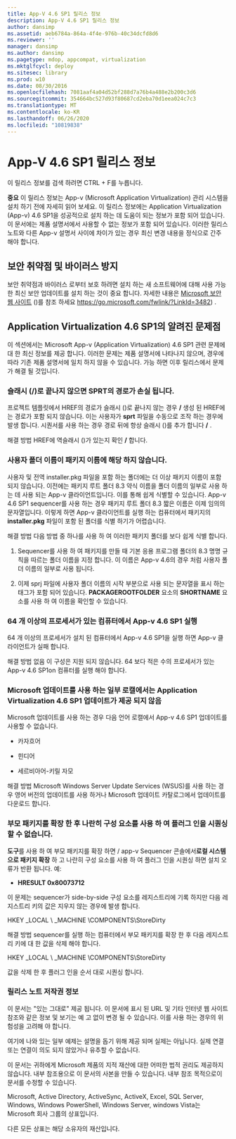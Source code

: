 ```yaml
---
title: App-V 4.6 SP1 릴리스 정보
description: App-V 4.6 SP1 릴리스 정보
author: dansimp
ms.assetid: aeb6784a-864a-4f4e-976b-40c34dcfd8d6
ms.reviewer: ''
manager: dansimp
ms.author: dansimp
ms.pagetype: mdop, appcompat, virtualization
ms.mktglfcycl: deploy
ms.sitesec: library
ms.prod: w10
ms.date: 08/30/2016
ms.openlocfilehash: 7081aaf4a04d52bf288d7a76b4a488e2b200c3d6
ms.sourcegitcommit: 354664bc527d93f80687cd2eba70d1eea024c7c3
ms.translationtype: MT
ms.contentlocale: ko-KR
ms.lasthandoff: 06/26/2020
ms.locfileid: "10819838"
---
```

# App-V 4.6 SP1 릴리스 정보


이 릴리스 정보를 검색 하려면 CTRL + F를 누릅니다.

**중요**  이 릴리스 정보는 App-v (Microsoft Application Virtualization) 관리 시스템을 설치 하기 전에 자세히 읽어 보세요. 이 릴리스 정보에는 Application Virtualization (App-v) 4.6 SP1을 성공적으로 설치 하는 데 도움이 되는 정보가 포함 되어 있습니다. 이 문서에는 제품 설명서에서 사용할 수 없는 정보가 포함 되어 있습니다. 이러한 릴리스 노트와 다른 App-v 설명서 사이에 차이가 있는 경우 최신 변경 내용을 정식으로 간주 해야 합니다.

 

## 보안 취약점 및 바이러스 방지


보안 취약점과 바이러스 로부터 보호 하려면 설치 하는 새 소프트웨어에 대해 사용 가능한 최신 보안 업데이트를 설치 하는 것이 중요 합니다. 자세한 내용은 [Microsoft 보안 웹 사이트](https://go.microsoft.com/fwlink/?LinkId=3482) ()를 참조 하세요 https://go.microsoft.com/fwlink/?LinkId=3482) .

## Application Virtualization 4.6 SP1의 알려진 문제점


이 섹션에서는 Microsoft App-v (Application Virtualization) 4.6 SP1 관련 문제에 대 한 최신 정보를 제공 합니다. 이러한 문제는 제품 설명서에 나타나지 않으며, 경우에 따라 기존 제품 설명서에 일치 하지 않을 수 있습니다. 가능 하면 이후 릴리스에서 문제가 해결 될 것입니다.

### 슬래시 (/)로 끝나지 않으면 SPRT의 경로가 손실 됩니다.

프로젝트 템플릿에서 HREF의 경로가 슬래시 ()로 끝나지 않는 경우 **/** 생성 된 HREF에는 경로가 포함 되지 않습니다. 이는 사용자가 **sprt** 파일을 수동으로 조작 하는 경우에 발생 합니다. 시퀀서를 사용 하는 경우 경로 뒤에 항상 슬래시 ()를 추가 합니다 **/** .

해결 방법 HREF에 역슬래시 ()가 있는지 확인 **/** 합니다.

### 사용자 폴더 이름이 패키지 이름에 해당 하지 않습니다.

사용자 및 전역 installer.pkg 파일을 포함 하는 폴더에는 더 이상 패키지 이름이 포함 되지 않습니다. 이전에는 패키지 루트 폴더 8.3 약식 이름을 폴더 이름의 일부로 사용 하는 데 사용 되는 App-v 클라이언트입니다. 이를 통해 쉽게 식별할 수 있습니다. App-v 4.6 SP1 sequencer를 사용 하는 경우 패키지 루트 폴더 8.3 짧은 이름은 이제 임의의 문자열입니다. 이렇게 하면 App-v 클라이언트를 실행 하는 컴퓨터에서 패키지의 **installer.pkg** 파일이 포함 된 폴더를 식별 하기가 어렵습니다.

해결 방법 다음 방법 중 하나를 사용 하 여 이러한 패키지 폴더를 보다 쉽게 식별 합니다.

1.  Sequencer를 사용 하 여 패키지를 만들 때 기본 응용 프로그램 폴더의 8.3 명명 규칙을 따르는 폴더 이름을 지정 합니다. 이 이름은 App-v 4.6의 경우 처럼 사용자 폴더 이름의 일부로 사용 됩니다.

2.  이제 sprj 파일에 사용자 폴더 이름의 시작 부분으로 사용 되는 문자열을 표시 하는 태그가 포함 되어 있습니다. **PACKAGEROOTFOLDER** 요소의 **SHORTNAME** 요소를 사용 하 여 이름을 확인할 수 있습니다.

### 64 개 이상의 프로세서가 있는 컴퓨터에서 App-v 4.6 SP1 실행

64 개 이상의 프로세서가 설치 된 컴퓨터에서 App-v 4.6 SP1을 실행 하면 App-v 클라이언트가 실패 합니다.

해결 방법 없음 이 구성은 지원 되지 않습니다. 64 보다 적은 수의 프로세서가 있는 App-v 4.6 SP1on 컴퓨터를 실행 해야 합니다.

### Microsoft 업데이트를 사용 하는 일부 로캘에서는 Application Virtualization 4.6 SP1 업데이트가 제공 되지 않음

Microsoft 업데이트를 사용 하는 경우 다음 언어 로캘에서 App-v 4.6 SP1 업데이트를 사용할 수 없습니다.

-   카자흐어

-   힌디어

-   세르비아어-키릴 자모

해결 방법 Microsoft Windows Server Update Services (WSUS)를 사용 하는 경우 영어 버전의 업데이트를 사용 하거나 Microsoft 업데이트 카탈로그에서 업데이트를 다운로드 합니다.

### 부모 패키지를 확장 한 후 나란히 구성 요소를 사용 하 여 플러그 인을 시퀀싱 할 수 없습니다.

**도구**를 사용 하 여 부모 패키지를 확장 하면  /  app-v Sequencer 콘솔에서**로컬 시스템으로 패키지 확장** 하 고 나란히 구성 요소를 사용 하 여 플러그 인을 시퀀싱 하면 설치 오류가 반환 됩니다. 예:

-   **HRESULT 0x80073712**

이 문제는 sequencer가 side-by-side 구성 요소를 레지스트리에 기록 하지만 다음 레지스트리 키의 값은 지우지 않는 경우에 발생 합니다.

HKEY _LOCAL \ _MACHINE \\COMPONENTS\\StoreDirty

해결 방법 sequencer를 실행 하는 컴퓨터에서 부모 패키지를 확장 한 후 다음 레지스트리 키에 대 한 값을 삭제 해야 합니다.

HKEY _LOCAL \ _MACHINE \\COMPONENTS\\StoreDirty

값을 삭제 한 후 플러그 인을 순서 대로 시퀀싱 합니다.

### 릴리스 노트 저작권 정보

이 문서는 "있는 그대로" 제공 됩니다. 이 문서에 표시 된 URL 및 기타 인터넷 웹 사이트 참조와 같은 정보 및 보기는 예 고 없이 변경 될 수 있습니다. 이를 사용 하는 경우의 위험성을 고려해 야 합니다.

여기에 나와 있는 일부 예제는 설명을 돕기 위해 제공 되며 실제는 아닙니다. 실제 연결 또는 연결이 의도 되지 않았거나 유추할 수 없습니다.

이 문서는 귀하에게 Microsoft 제품의 지적 재산에 대한 어떠한 법적 권리도 제공하지 않습니다. 내부 참조용으로 이 문서의 사본을 만들 수 있습니다. 내부 참조 목적으로이 문서를 수정할 수 있습니다.



Microsoft, Active Directory, ActiveSync, ActiveX, Excel, SQL Server, Windows, Windows PowerShell, Windows Server, windows Vista는 Microsoft 회사 그룹의 상표입니다.

다른 모든 상표는 해당 소유자의 재산입니다.

 

 





